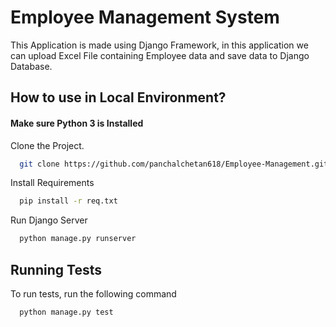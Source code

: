 
# Employee Management System

This Application is made using Django Framework, in this application we can upload Excel File containing Employee data and save data to Django Database.

## How to use in Local Environment?
#### Make sure Python 3 is Installed

Clone the Project.

```bash
  git clone https://github.com/panchalchetan618/Employee-Management.git
```

Install Requirements

```bash
  pip install -r req.txt
```

Run Django Server

```bash
  python manage.py runserver
```

## Running Tests

To run tests, run the following command

```bash
  python manage.py test
```